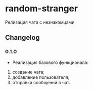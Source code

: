 # random-stranger
Релизация чата с незнакомцами

## Changelog

### 0.1.0

- Реализация базового функционала:
1. создание чата;
2. добавление пользователя;
3. отправка сообщений в чат.
 